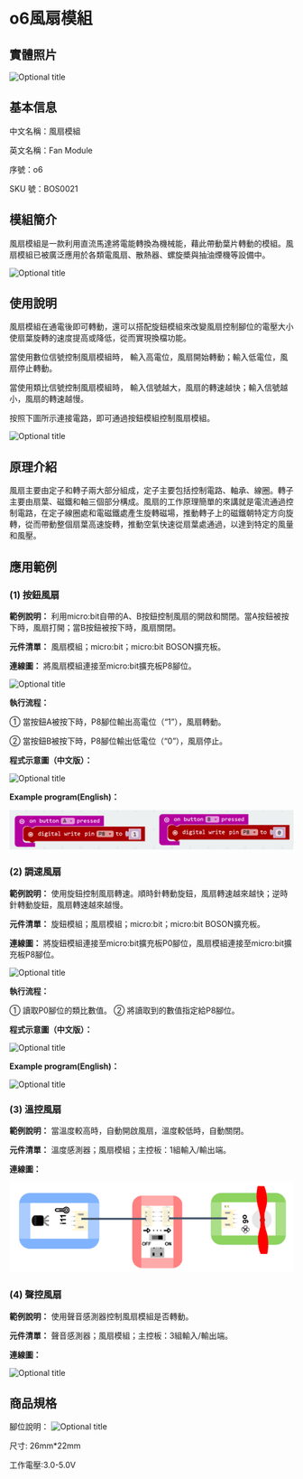 # o6風扇模組

## 實體照片

![Optional title](../.gitbook/assets/boson-feng-shan-mo-kuai-shi-wu-tu.jpg)

## 基本信息

中文名稱：風扇模組

英文名稱：Fan Module

序號：o6

SKU 號：BOS0021

## 模組簡介

風扇模組是一款利用直流馬達將電能轉換為機械能，藉此帶動葉片轉動的模組。風扇模組已被廣泛應用於各類電風扇、散熱器、螺旋槳與抽油煙機等設備中。

![Optional title](../.gitbook/assets/boson-feng-shan-mo-kuai-shi-li.png)

## 使用說明

風扇模組在通電後即可轉動，還可以搭配旋鈕模組來改變風扇控制腳位的電壓大小使扇葉旋轉的速度提高或降低，從而實現換檔功能。

當使用數位信號控制風扇模組時， 輸入高電位，風扇開始轉動；輸入低電位，風扇停止轉動。

當使用類比信號控制風扇模組時， 輸入信號越大，風扇的轉速越快；輸入信號越小，風扇的轉速越慢。

按照下圖所示連接電路，即可通過按鈕模組控制風扇模組。

![Optional title](../.gitbook/assets/boson-feng-shan-mo-kuai-shi-yong-shuo-ming.png)

## 原理介紹

風扇主要由定子和轉子兩大部分組成，定子主要包括控制電路、軸承、線圈。轉子主要由扇葉、磁鐵和軸三個部分構成。風扇的工作原理簡單的來講就是電流通過控制電路，在定子線圈處和電磁鐵處產生旋轉磁場，推動轉子上的磁鐵朝特定方向旋轉，從而帶動整個扇葉高速旋轉，推動空氣快速從扇葉處通過，以達到特定的風量和風壓。

## 應用範例

### **\(1\) 按鈕風扇**

**範例說明：** 利用micro:bit自帶的A、B按鈕控制風扇的開啟和關閉。當A按鈕被按下時，風扇打開；當B按鈕被按下時，風扇關閉。

**元件清單：** 風扇模組；micro:bit；micro:bit BOSON擴充板。

**連線圖：** 將風扇模組連接至micro:bit擴充板P8腳位。

![Optional title](../.gitbook/assets/boson-feng-shan-mo-kuai-an-niu-feng-shan-lian-xian-tu.png)

**執行流程：**

① 當按鈕A被按下時，P8腳位輸出高電位（“1”），風扇轉動。

② 當按鈕B被按下時，P8腳位輸出低電位（“0”），風扇停止。

**程式示意圖（中文版）：**

![Optional title](../.gitbook/assets/boson-feng-shan-mo-kuai-an-niu-feng-shan-cheng-xu-shi-yi-tu-zhong-wen-ban.png)

**Example program(English)：**

![Optional title](../.gitbook/assets/boson-feng-shan-mo-kuai-an-niu-feng-shan-cheng-xu-shi-yi-tu-ying-wen-ban.png)

### **\(2\) 調速風扇**

**範例說明：** 使用旋鈕控制風扇轉速。順時針轉動旋鈕，風扇轉速越來越快；逆時針轉動旋鈕，風扇轉速越來越慢。

**元件清單：** 旋鈕模組；風扇模組；micro:bit；micro:bit BOSON擴充板。

**連線圖：** 將旋鈕模組連接至micro:bit擴充板P0腳位，風扇模組連接至micro:bit擴充板P8腳位。

![Optional title](../.gitbook/assets/boson-feng-shan-mo-kuai-tiao-su-feng-shan-lian-xian-tu.png)

**執行流程：**

① 讀取P0腳位的類比數值。 ② 將讀取到的數值指定給P8腳位。

**程式示意圖（中文版）：**

![Optional title](../.gitbook/assets/boson-feng-shan-mo-kuai-tiao-su-feng-shan-cheng-xu-shi-yi-tu-zhong-wen-ban.png)

**Example program(English)：**

![Optional title](../.gitbook/assets/boson-feng-shan-mo-kuai-tiao-su-feng-shan-cheng-xu-shi-yi-tu-ying-wen-ban.png)

### **\(3\) 溫控風扇**

**範例說明：** 當溫度較高時，自動開啟風扇，溫度較低時，自動關閉。

**元件清單：** 溫度感測器；風扇模組；主控板：1組輸入/輸出端。

**連線圖：**

![Optional title](../.gitbook/assets/boson-feng-shan-mo-kuai-wen-kong-feng-shan-lian-xian-tu.png)

### **\(4\) 聲控風扇**

**範例說明：** 使用聲音感測器控制風扇模組是否轉動。

**元件清單：** 聲音感測器；風扇模組；主控板：3組輸入/輸出端。

**連線圖：**

![Optional title](../.gitbook/assets/boson-feng-shan-mo-kuai-sheng-kong-feng-shan-lian-xian-tu.png)

## 商品規格

腳位說明： ![Optional title](../.gitbook/assets/boson-feng-shan-mo-kuai-yin-jiao-shuo-ming.png)

尺寸: 26mm\*22mm

工作電壓:3.0-5.0V

